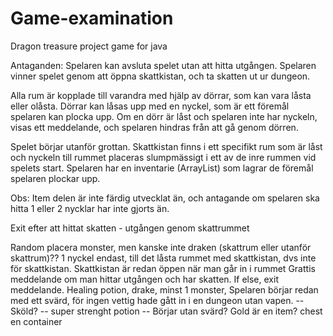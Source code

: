 # Game-examination
Dragon treasure project game for java

Antaganden:
Spelaren kan avsluta spelet utan att hitta utgången.
Spelaren vinner spelet genom att öppna skattkistan, och ta skatten ut ur dungeon. 

Alla rum är kopplade till varandra med hjälp av dörrar, som kan vara låsta eller olåsta.
Dörrar kan låsas upp med en nyckel, som är ett föremål spelaren kan plocka upp.
Om en dörr är låst och spelaren inte har nyckeln, visas ett meddelande, och spelaren hindras från att gå genom dörren.

Spelet börjar utanför grottan.
Skattkistan finns i ett specifikt rum som är låst och nyckeln till rummet placeras slumpmässigt i ett av de inre rummen vid spelets start.
Spelaren har en inventarie (ArrayList<Item>) som lagrar de föremål spelaren plockar upp.

Obs: Item delen är inte färdig utvecklat än, och antagande om spelaren ska hitta 1 eller 2 nycklar har inte gjorts än.

Exit efter att hittat skatten - utgången genom skattrummet

Random placera monster, men kanske inte draken (skattrum eller utanför skattrum)??
1 nyckel endast, till det låsta rummet med skattkistan, dvs inte för skattkistan. Skattkistan är redan öppen när man går in i rummet
Grattis meddelande om man hittar utgången och har skatten. If else, exit meddelande. 
Healing potion, drake, minst 1 monster, 
Spelaren börjar redan med ett svärd, för ingen vettig hade gått in i en dungeon utan vapen. 
--Sköld?
-- super strenght potion 
-- Börjar utan svärd?
Gold är en item? chest en container
